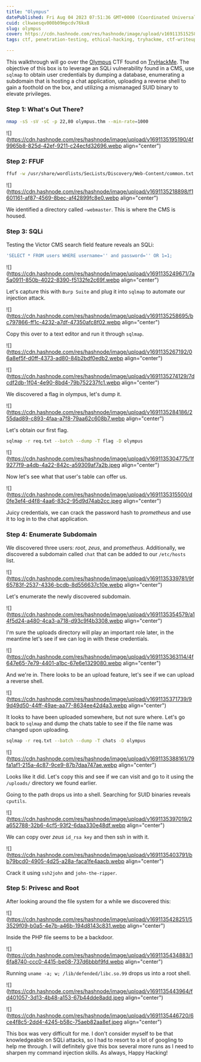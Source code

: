 ```yaml
---
title: "Olympus"
datePublished: Fri Aug 04 2023 07:51:36 GMT+0000 (Coordinated Universal Time)
cuid: clkwaesqv000b09mpcdv76kx8
slug: olympus
cover: https://cdn.hashnode.com/res/hashnode/image/upload/v1691135152580/3cb598d3-32e8-4fe1-be65-c5fc7905ad52.png
tags: ctf, penetration-testing, ethical-hacking, tryhackme, ctf-writeup

---
```


This walkthrough will go over the [Olympus](https://tryhackme.com/room/olympusroom) CTF found on [TryHackMe](https://tryhackme.com/). The objective of this box is to leverage an SQLi vulnerability found in a CMS, use `sqlmap` to obtain user credentials by dumping a database, enumerating a subdomain that is hosting a chat application, uploading a reverse shell to gain a foothold on the box, and utilizing a mismanaged SUID binary to elevate privileges.

### Step 1: What's Out There?

```bash
nmap -sS -sV -sC -p 22,80 olympus.thm --min-rate=1000
```

![](https://cdn.hashnode.com/res/hashnode/image/upload/v1691135195190/4f9965b8-825d-42ef-9211-c24ecfd32696.webp align="center")

### Step 2: FFUF

```bash
ffuf -w /usr/share/wordlists/SecLists/Discovery/Web-Content/common.txt:FUZZ -u http://olympus.thm/FUZZ -fc 403
```

![](https://cdn.hashnode.com/res/hashnode/image/upload/v1691135218898/f1601161-af87-4569-8bec-af42899fc8e0.webp align="center")

We identified a directory called `~webmaster`. This is where the CMS is housed.

### Step 3: SQLi

Testing the Victor CMS search field feature reveals an SQLi:

```sql
'SELECT * FROM users WHERE username='' and password='' OR 1=1;
```

![](https://cdn.hashnode.com/res/hashnode/image/upload/v1691135249671/7a5a0911-850b-4022-8390-f5132fe2c69f.webp align="center")

Let's capture this with `Burp Suite` and plug it into `sqlmap` to automate our injection attack.

![](https://cdn.hashnode.com/res/hashnode/image/upload/v1691135258695/bc797866-ff1c-4232-a7df-47350afc8f02.webp align="center")

Copy this over to a text editor and run it through `sqlmap`.

![](https://cdn.hashnode.com/res/hashnode/image/upload/v1691135267192/06a8ef5f-d0ff-4373-ad80-84b2bdf0edb2.webp align="center")

![](https://cdn.hashnode.com/res/hashnode/image/upload/v1691135274129/7dcdf2db-1f04-4e90-8bd4-79b752237fc1.webp align="center")

We discovered a flag in olympus, let's dump it.

![](https://cdn.hashnode.com/res/hashnode/image/upload/v1691135284186/255dad89-c893-4faa-a7f8-79aa62c608b7.webp align="center")

Let's obtain our first flag.

```bash
sqlmap -r req.txt --batch --dump -T flag -D olympus
```

![](https://cdn.hashnode.com/res/hashnode/image/upload/v1691135304775/1f9277f9-a4db-4a22-842c-a59309af7a2b.jpeg align="center")

Now let's see what that user's table can offer us.

![](https://cdn.hashnode.com/res/hashnode/image/upload/v1691135315500/d0fe3ef4-d4f8-4aa6-83c2-95d9d74ab2cc.jpeg align="center")

Juicy credentials, we can crack the password hash to *prometheus* and use it to log in to the chat application.

### Step 4: Enumerate Subdomain

We discovered three users: *root*, *zeus*, and *prometheus*. Additionally, we discovered a subdomain called `chat` that can be added to our `/etc/hosts` list.

![](https://cdn.hashnode.com/res/hashnode/image/upload/v1691135339781/9f65783f-2537-4336-bcdb-8d556637c10e.webp align="center")

Let's enumerate the newly discovered subdomain.

![](https://cdn.hashnode.com/res/hashnode/image/upload/v1691135354579/a14f5d24-a480-4ca3-a718-d93c9f4b3308.webp align="center")

I'm sure the uploads directory will play an important role later, in the meantime let's see if we can log in with these credentials.

![](https://cdn.hashnode.com/res/hashnode/image/upload/v1691135363114/4f647e65-7e79-4401-a1bc-67e6e1329080.webp align="center")

And we're in. There looks to be an upload feature, let's see if we can upload a reverse shell.

![](https://cdn.hashnode.com/res/hashnode/image/upload/v1691135371739/99d49d50-44ff-49ae-aa77-8634ee42d4a3.webp align="center")

It looks to have been uploaded somewhere, but not sure where. Let's go back to `sqlmap` and dump the chats table to see if the file name was changed upon uploading.

```bash
sqlmap -r req.txt --batch --dump -T chats -D olympus
```

![](https://cdn.hashnode.com/res/hashnode/image/upload/v1691135388161/79fa1af1-215a-4c87-9ce9-87b7daa747ae.webp align="center")

Looks like it did. Let's copy this and see if we can visit and go to it using the `/uploads/` directory we found earlier.

Going to the path drops us into a shell. Searching for SUID binaries reveals `cputils`.

![](https://cdn.hashnode.com/res/hashnode/image/upload/v1691135397019/2a652788-32b6-4cf5-93f2-6daa330e48df.webp align="center")

We can copy over *zeus* `id_rsa key` and then ssh in with it.

![](https://cdn.hashnode.com/res/hashnode/image/upload/v1691135403791/bb79bcd0-4905-4d25-a28a-faca1fe4aacb.webp align="center")

Crack it using `ssh2john` and `john-the-ripper`.

### Step 5: Privesc and Root

After looking around the file system for a while we discovered this:

![](https://cdn.hashnode.com/res/hashnode/image/upload/v1691135428251/53529f09-b0a5-4e7b-a46b-194d8143c831.webp align="center")

Inside the PHP file seems to be a backdoor.

![](https://cdn.hashnode.com/res/hashnode/image/upload/v1691135434883/16fa8740-ccc0-4415-be08-737d6bbbf9fd.webp align="center")

Running `uname -a; w; /lib/defended/libc.so.99` drops us into a root shell.

![](https://cdn.hashnode.com/res/hashnode/image/upload/v1691135443964/fd401057-3d13-4b48-a153-67b44dde8add.jpeg align="center")

![](https://cdn.hashnode.com/res/hashnode/image/upload/v1691135446720/6ce4f8c5-2dd4-4245-b58c-75aeb82aa8ef.jpeg align="center")

This box was very difficult for me. I don't consider myself to be that knowledgeable on SQLi attacks, so I had to resort to a lot of googling to help me through. I will definitely give this box several more runs as I need to sharpen my command injection skills. As always, Happy Hacking!